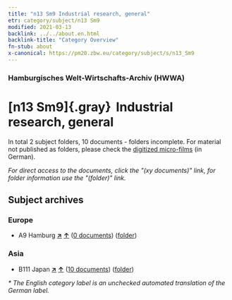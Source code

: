 ```yaml
---
title: "n13 Sm9 Industrial research, general"
etr: category/subject/n13 Sm9
modified: 2021-03-13
backlink: ../../about.en.html
backlink-title: "Category Overview"
fn-stub: about
x-canonical: https://pm20.zbw.eu/category/subject/s/n13_Sm9
---
```


### Hamburgisches Welt-Wirtschafts-Archiv (HWWA)
# [n13 Sm9]{.gray}&#8201; Industrial research, general&#160; 





In total 2 subject folders, 10 documents - folders incomplete.
For material not published as folders, please check the [digitized micro-films](/film/h1_sh.de.html) (in German).

_For direct access to the documents, click the "(xy documents)" link, for folder information use the "(folder)" link._

## Subject archives



### Europe

- A9 Hamburg [**&nearr;**](../../../geo/i/140905/about.en.html "Hamburg (all folders)") [**&uarr;**](../../../geo/about.en.html#A9 "Country category system") (<a href="https://pm20.zbw.eu/dfgview/sh/140905,145109" title="about: Hamburg : Industrial research, general" target="_blank">0 documents</a>) ([folder](../../../../folder/sh/1409xx/140905/1451xx/145109/about.en.html))

### Asia

- B111 Japan [**&nearr;**](../../../geo/i/141272/about.en.html "Japan (all folders)") [**&uarr;**](../../../geo/about.en.html#B111 "Country category system") (<a href="https://pm20.zbw.eu/dfgview/sh/141272,145109" title="about: Japan : Industrial research, general" target="_blank">10 documents</a>) ([folder](../../../../folder/sh/1412xx/141272/1451xx/145109/about.en.html))


_* The English category label is an unchecked automated translation of the German label._

